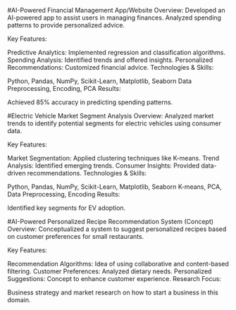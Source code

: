 #AI-Powered Financial Management App/Website
Overview:
Developed an AI-powered app to assist users in managing finances. Analyzed spending patterns to provide personalized advice.

Key Features:

Predictive Analytics: Implemented regression and classification algorithms.
Spending Analysis: Identified trends and offered insights.
Personalized Recommendations: Customized financial advice.
Technologies & Skills:

Python, Pandas, NumPy, Scikit-Learn, Matplotlib, Seaborn
Data Preprocessing, Encoding, PCA
Results:

Achieved 85% accuracy in predicting spending patterns.

#Electric Vehicle Market Segment Analysis
Overview:
Analyzed market trends to identify potential segments for electric vehicles using consumer data.

Key Features:

Market Segmentation: Applied clustering techniques like K-means.
Trend Analysis: Identified emerging trends.
Consumer Insights: Provided data-driven recommendations.
Technologies & Skills:

Python, Pandas, NumPy, Scikit-Learn, Matplotlib, Seaborn
K-means, PCA, Data Preprocessing, Encoding
Results:

Identified key segments for EV adoption.

#AI-Powered Personalized Recipe Recommendation System (Concept)
Overview:
Conceptualized a system to suggest personalized recipes based on customer preferences for small restaurants.

Key Features:

Recommendation Algorithms: Idea of using collaborative and content-based filtering.
Customer Preferences: Analyzed dietary needs.
Personalized Suggestions: Concept to enhance customer experience.
Research Focus:

Business strategy and market research on how to start a business in this domain.



